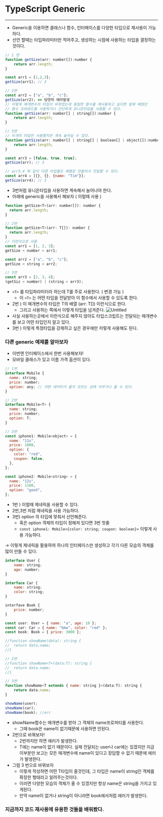# TypeScript Generic

---

- Generic을 이용하면 클래스나 함수, 인터페이스를 다양한 타입으로 재사용이 가능하다.
- 선언 할때는 타입파라미터만 적어주고, 생성하는 시점에 사용하는 타입을 결정하는 것이다.

```jsx
// 1 번
function getSize(arr: number[]):number {
	return arr.length;
}

const arr1 = [1,2,3];
getSize(arr1); // 3

// 2번
const arr2 = ["a", "b", "c"];
getSize(arr2); => 당연히 에러발생
// 이렇게 매개변수의 타입이 바뀌었는데 동일한 함수를 재사용하고 싶다면 앞에 배웠던
// 함수 오버로드를 사용하거나 간단하게 유니온타입을 사용할 수 있다.
function getSize(arr: number[] | string[]):number {
	return arr.length;
}

// 3번
// 두개의 타입만 사용했지만 계속 늘어날 수 있다.
function getSize(arr: number[] | string[] | boolean[] | object[]):number {
	return arr.length;
}

const arr3 = [false, true, true];
getSize(arr); // 3

// arr3,4 와 같이 다른 타입들도 배열로 만들어서 전달할 수 있다.
const arr4 = [{}, {}, {name: "Tim"}];
getSize(arr4); // 3

```

- 3번처럼 유니온타입을 사용하면 계속해서 늘어나야 한다.
- 아래에 generic을 사용해서 해보자 ( 이럴때 사용 )

```jsx
function getSize<T>(arr: number[]): number {
  return arr.length;
}

// 2번
function getSize<T>(arr: T[]): number {
  return arr.length;
}
// 이런식으로 사용
const arr1 = [1, 2, 3];
getSize < number > arr1;

const arr2 = ["a", "b", "c"];
getSize < string > arr2;

// 3번
const arr3 = [2, 3, 4];
(getSiz < number) | (string > arr3);
```

- `<T>` 를 타입파라미터라 하는데 T를 주로 사용한다. ( 변경 가능 )
  - 이 `<T>` 는 어떤 타입을 전달받아 이 함수에서 사용할 수 있도록 한다.
- 2번 ) 이 매개변수의 타입은 T의 배열 (arr: T[]) 이런식으로 한다.
  - 그리고 사용하는 쪽에서 <number> 이렇게 타입을 넘겨준다.
    ![Untitled](https://s3-us-west-2.amazonaws.com/secure.notion-static.com/1dc449d3-3851-42f9-80b4-66979f3c8f0b/Untitled.png)
- 사실 사용하는곳에서 <number> 이런식으로 해주지 않아도 타입스크립트는 전달되는 매개변수를 보고 어떤 타입인지 알고 있다.
- 3번 ) 이렇게 특정타입을 강제하고 싶은 경우에만 저렇게 사용해도 된다.

### 다른 generic 예제를 알아보자

- 이번엔 인터페이스에서 한번 사용해보자!
- 모바일 클래스가 있고 이름 가격 옵션이 있다.

```jsx
// 1번
interface Mobile {
  name: string;
  price: number;
  option: any; // 어떤 데이터가 올지 모르는 상태 아무거나 올 수 있다.
}

// 2번
interface Mobile<T> {
  name: string;
  price: number;
  option: T;
}

// 3번
const iphone1: Mobile<object> = {
  name: "11s",
  price: 1000,
  option: {
    color: "red",
    coupon: false,
  },
};

const iphone2: Mobile<string> = {
  name: "12s",
  price: 1100,
  option: "good",
};
```

- 1번 ) 이럴때 제네릭을 사용할 수 있다.
- 2번,3번 처럼 제네릭을 사용 가능하다.
- 3번) option 의 타입에 맞춰서 선언해준다.
  - 혹은 option 객체의 타입이 정해져 있다면 3번 첫줄
  - `const iphone1: Mobile<{color: string; coupon: boolean}>` 이렇게 사용 가능하다.

→ 이렇게 제내릭을 활용하여 하나의 인터페이스만 생성하고 각기 다른 모습의 객체를 많이 만들 수 있다.

```jsx
interface User {
	name: string;
	age: number;
}

interface Car {
	name: string;
	color: string;
}

interfave Book {
	price: number;
}

const user: User = { name: "a", age: 10 };
const car: Car = { name: "bmw", color: "red" };
const book: Book = { price: 3000 };

//function showName(data): string {
//	return data.name;
//}

// 2번
//function showName<T>(data:T): string {
//	return data.name;
//}

// 3번
function showName<T extends { name: string }>(data:T): string {
	return data.name;
}

showName(user);
showName(car);
showName(book); //err
```

- showName함수는 매개변수를 받아 그 객체의 name프로퍼티를 사용한다.
  - 그때 book은 name이 없기때문에 사용하면 안된다.
- 2번으로 바꿔보자!
  - 2번까지만 하면 에러가 발생한다.
  - T에는 name이 없기 때문이다. 실제 전달되는 user나 car에는 있겠지만 지금 이부분만 보고는 모든 매개변수에 name이 있다고 장담할 수 없기 때문에 에러가 발생한다.
- 그럼 3 번으로 바꿔보자
  - 이렇게 작성하면 어떤 T타입이 올것인데, 그 타입은 name이 string인 객체를 확장한 형태라고 알려주는것이다.
  - 이러면 다양한 모습의 객체가 올 수 있겠지만 항상 name은 string을 가지고 있게된다.
  - 만약 name이 없거나 string이 아니라면 book에서처럼 에러가 발생한다.

### 지금까지 코드 재사용에 유용한 것들을 배워봤다.
